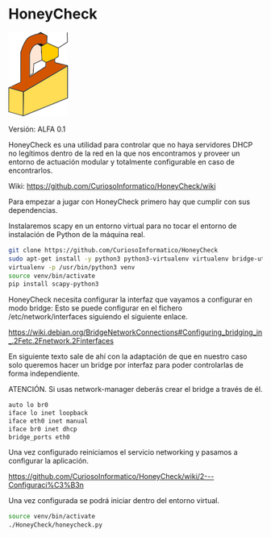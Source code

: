 # HoneyCheck

![Logo HoneyCheck](docs/source/_static/honeycheck_logo.png)

Versión: ALFA 0.1

HoneyCheck es una utilidad para controlar que no haya servidores DHCP no legítimos dentro de la red en la que nos encontramos y proveer un entorno de actuación modular y totalmente configurable en caso de encontrarlos.


  Wiki:
  https://github.com/CuriosoInformatico/HoneyCheck/wiki


Para empezar a jugar con HoneyCheck primero hay que cumplir con sus dependencias. 

Instalaremos scapy en un entorno virtual para no tocar el entorno de instalación de Python de la máquina real.

```bash
git clone https://github.com/CuriosoInformatico/HoneyCheck
sudo apt-get install -y python3 python3-virtualenv virtualenv bridge-utils tcpdump
virtualenv -p /usr/bin/python3 venv
source venv/bin/activate
pip install scapy-python3
```
    
HoneyCheck necesita configurar la interfaz que vayamos a configurar en modo bridge:
Esto se puede configurar en el fichero /etc/network/interfaces siguiendo el siguiente enlace.

https://wiki.debian.org/BridgeNetworkConnections#Configuring_bridging_in_.2Fetc.2Fnetwork.2Finterfaces

En siguiente texto sale de ahí con la adaptación de que en nuestro caso solo queremos hacer un bridge por interfaz para poder controlarlas de forma independiente.

ATENCIÓN. Si usas network-manager deberás crear el bridge a través de él.

```
auto lo br0
iface lo inet loopback
iface eth0 inet manual
iface br0 inet dhcp
bridge_ports eth0
```

Una vez configurado reiniciamos el servicio networking y pasamos a configurar la aplicación.

https://github.com/CuriosoInformatico/HoneyCheck/wiki/2---Configuraci%C3%B3n

Una vez configurada se podrá iniciar dentro del entorno virtual.

```bash
source venv/bin/activate
./HoneyCheck/honeycheck.py
```
